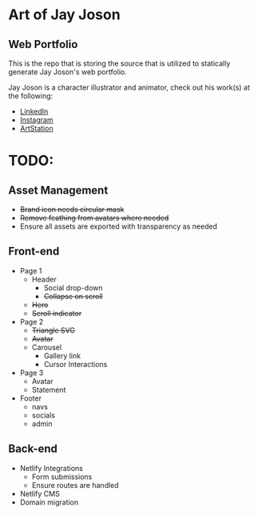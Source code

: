 # Art of Jay Joson
## Web Portfolio

This is the repo that is storing the source that is utilized to
 statically generate Jay Joson's web portfolio.

 Jay Joson is a character illustrator and animator, check out his work(s)
 at the following:

 - [LinkedIn](https://www.linkedin.com/in/jayson-cabanas-joson-21a628126/)
 - [Instagram](https://www.instagram.com/artofjayjoson/)
 - [ArtStation](https://www.artstation.com/jayjoson)

# TODO:

## Asset Management
- ~~Brand icon needs circular mask~~
- ~~Remove feathing from avatars where needed~~
- Ensure all assets are exported with transparency as needed

## Front-end
- Page 1
  - Header
    - Social drop-down
    - ~~Collapse on scroll~~
  - ~~Hero~~
  - ~~Scroll indicator~~
- Page 2
  - ~~Triangle SVG~~
  - ~~Avatar~~
  - Carousel
    - Gallery link
    - Cursor Interactions
- Page 3
  - Avatar
  - Statement
- Footer
  - navs
  - socials
  - admin

## Back-end
- Netlify Integrations
  - Form submissions
  - Ensure routes are handled
- Netlify CMS
- Domain migration

